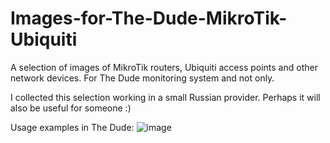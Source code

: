 # Images-for-The-Dude-MikroTik-Ubiquiti
A selection of images of MikroTik routers, Ubiquiti access points and other network devices. For The Dude monitoring system and not only.

I collected this selection working in a small Russian provider. Perhaps it will also be useful for someone :)

Usage examples in The Dude:
![image](https://user-images.githubusercontent.com/84027393/133646163-c6fbc017-e768-4dda-829b-957490c217cf.png)
